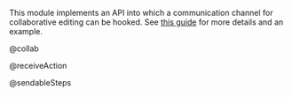 This module implements an API into which a communication channel for
collaborative editing can be hooked. See
[this guide](guide/collab.html) for more details and an example.

@collab

@receiveAction

@sendableSteps
